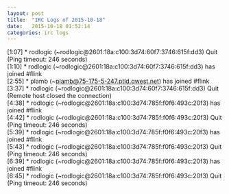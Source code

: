 ```yaml
---
layout: post
title:  "IRC Logs of 2015-10-18"
date:   2015-10-18 01:52:14
categories: irc logs
---
```

<span class="irc-date">[1:07]</span> <span class="irc-navy">* rodlogic (~rodlogic@2601:18a:c100:3d74:60f7:3746:615f:dd3) Quit (Ping timeout: 246 seconds)</span><br />
<span class="irc-date">[1:10]</span> <span class="irc-green">* rodlogic (~rodlogic@2601:18a:c100:3d74:60f7:3746:615f:dd3) has joined #flink</span><br />
<span class="irc-date">[2:55]</span> <span class="irc-green">* plamb (~plamb@75-175-5-247.ptld.qwest.net) has joined #flink</span><br />
<span class="irc-date">[3:37]</span> <span class="irc-navy">* rodlogic (~rodlogic@2601:18a:c100:3d74:60f7:3746:615f:dd3) Quit (Remote host closed the connection)</span><br />
<span class="irc-date">[4:38]</span> <span class="irc-green">* rodlogic (~rodlogic@2601:18a:c100:3d74:785f:f0f6:493c:20f3) has joined #flink</span><br />
<span class="irc-date">[4:42]</span> <span class="irc-navy">* rodlogic (~rodlogic@2601:18a:c100:3d74:785f:f0f6:493c:20f3) Quit (Ping timeout: 246 seconds)</span><br />
<span class="irc-date">[5:39]</span> <span class="irc-green">* rodlogic (~rodlogic@2601:18a:c100:3d74:785f:f0f6:493c:20f3) has joined #flink</span><br />
<span class="irc-date">[5:43]</span> <span class="irc-navy">* rodlogic (~rodlogic@2601:18a:c100:3d74:785f:f0f6:493c:20f3) Quit (Ping timeout: 246 seconds)</span><br />
<span class="irc-date">[6:39]</span> <span class="irc-green">* rodlogic (~rodlogic@2601:18a:c100:3d74:785f:f0f6:493c:20f3) has joined #flink</span><br />
<span class="irc-date">[6:45]</span> <span class="irc-navy">* rodlogic (~rodlogic@2601:18a:c100:3d74:785f:f0f6:493c:20f3) Quit (Ping timeout: 246 seconds)</span><br />
